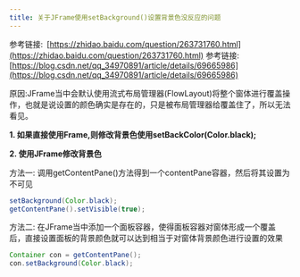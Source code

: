 ```yaml
---
title: 关于JFrame使用setBackground()设置背景色没反应的问题
---
```

参考链接:&ensp;[https://zhidao.baidu.com/question/263731760.html](https://zhidao.baidu.com/question/263731760.html)
参考链接:&ensp;[https://blog.csdn.net/qq_34970891/article/details/69665986](https://blog.csdn.net/qq_34970891/article/details/69665986)

原因:JFrame当中会默认使用流式布局管理器(FlowLayout)将整个窗体进行覆盖操作，也就是说设置的颜色确实是存在的，只是被布局管理器给覆盖住了，所以无法看见。

**1. 如果直接使用Frame,则修改背景色使用setBackColor(Color.black);**

**2. 使用JFrame修改背景色**

方法一: 调用getContentPane()方法得到一个contentPane容器，然后将其设置为不可见
```java
setBackground(Color.black);
getContentPane().setVisible(true);
```

方法二: 在JFrame当中添加一个面板容器，使得面板容器对窗体形成一个覆盖后，直接设置面板的背景颜色就可以达到相当于对窗体背景颜色进行设置的效果
```java
Container con = getContentPane();
con.setBackground(Color.black); 
```

